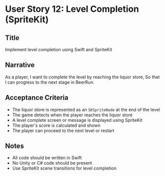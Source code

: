 # User Story 12: Level Completion (SpriteKit)

## Title
Implement level completion using Swift and SpriteKit

## Narrative
As a player,
I want to complete the level by reaching the liquor store,
So that I can progress to the next stage in BeerRun.

## Acceptance Criteria
- The liquor store is represented as an `SKSpriteNode` at the end of the level
- The game detects when the player reaches the liquor store
- A level complete screen or message is displayed using SpriteKit
- The player's score is calculated and shown
- The player can proceed to the next level or restart

## Notes
- All code should be written in Swift
- No Unity or C# code should be present
- Use SpriteKit scene transitions for level completion